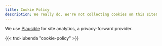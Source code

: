 ```yaml
---
title: Cookie Policy
description: We really do. We're not collecting cookies on this site!
---
```

We use [Plausible](https://plausible.io/) for site analytics, a privacy-forward provider. 



{{< tnd-iubenda "cookie-policy" >}}

